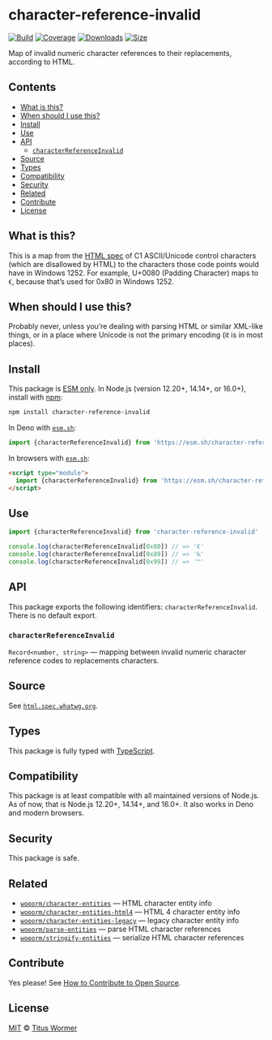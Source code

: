 # character-reference-invalid

[![Build][build-badge]][build]
[![Coverage][coverage-badge]][coverage]
[![Downloads][downloads-badge]][downloads]
[![Size][size-badge]][size]

Map of invalid numeric character references to their replacements, according to
HTML.

## Contents

*   [What is this?](#what-is-this)
*   [When should I use this?](#when-should-i-use-this)
*   [Install](#install)
*   [Use](#use)
*   [API](#api)
    *   [`characterReferenceInvalid`](#characterreferenceinvalid)
*   [Source](#source)
*   [Types](#types)
*   [Compatibility](#compatibility)
*   [Security](#security)
*   [Related](#related)
*   [Contribute](#contribute)
*   [License](#license)

## What is this?

This is a map from the [HTML spec][source] of C1 ASCII/Unicode control
characters (which are disallowed by HTML) to the characters those code points
would have in Windows 1252.
For example, U+0080 (Padding Character) maps to `€`, because that’s used for
0x80 in Windows 1252.

## When should I use this?

Probably never, unless you’re dealing with parsing HTML or similar XML-like
things, or in a place where Unicode is not the primary encoding (it is in most
places).

## Install

This package is [ESM only][esm].
In Node.js (version 12.20+, 14.14+, or 16.0+), install with [npm][]:

```sh
npm install character-reference-invalid
```

In Deno with [`esm.sh`][esmsh]:

```js
import {characterReferenceInvalid} from 'https://esm.sh/character-reference-invalid@2'
```

In browsers with [`esm.sh`][esmsh]:

```html
<script type="module">
  import {characterReferenceInvalid} from 'https://esm.sh/character-reference-invalid@2?bundle'
</script>
```

## Use

```js
import {characterReferenceInvalid} from 'character-reference-invalid'

console.log(characterReferenceInvalid[0x80]) // => '€'
console.log(characterReferenceInvalid[0x89]) // => '‰'
console.log(characterReferenceInvalid[0x99]) // => '™'
```

## API

This package exports the following identifiers: `characterReferenceInvalid`.
There is no default export.

### `characterReferenceInvalid`

`Record<number, string>` — mapping between invalid numeric character reference
codes to replacements characters.

## Source

See [`html.spec.whatwg.org`][source].

## Types

This package is fully typed with [TypeScript][].

## Compatibility

This package is at least compatible with all maintained versions of Node.js.
As of now, that is Node.js 12.20+, 14.14+, and 16.0+.
It also works in Deno and modern browsers.

## Security

This package is safe.

## Related

*   [`wooorm/character-entities`](https://github.com/wooorm/character-entities)
    — HTML character entity info
*   [`wooorm/character-entities-html4`](https://github.com/wooorm/character-entities-html4)
    — HTML 4 character entity info
*   [`wooorm/character-entities-legacy`](https://github.com/wooorm/character-entities-legacy)
    — legacy character entity info
*   [`wooorm/parse-entities`](https://github.com/wooorm/parse-entities)
    — parse HTML character references
*   [`wooorm/stringify-entities`](https://github.com/wooorm/stringify-entities)
    — serialize HTML character references

## Contribute

Yes please!
See [How to Contribute to Open Source][contribute].

## License

[MIT][license] © [Titus Wormer][author]

<!-- Definitions -->

[build-badge]: https://github.com/wooorm/character-reference-invalid/workflows/main/badge.svg

[build]: https://github.com/wooorm/character-reference-invalid/actions

[coverage-badge]: https://img.shields.io/codecov/c/github/wooorm/character-reference-invalid.svg

[coverage]: https://codecov.io/github/wooorm/character-reference-invalid

[downloads-badge]: https://img.shields.io/npm/dm/character-reference-invalid.svg

[downloads]: https://www.npmjs.com/package/character-reference-invalid

[size-badge]: https://img.shields.io/bundlephobia/minzip/character-reference-invalid.svg

[size]: https://bundlephobia.com/result?p=character-reference-invalid

[npm]: https://docs.npmjs.com/cli/install

[esmsh]: https://esm.sh

[license]: license

[author]: https://wooorm.com

[esm]: https://gist.github.com/sindresorhus/a39789f98801d908bbc7ff3ecc99d99c

[typescript]: https://www.typescriptlang.org

[contribute]: https://opensource.guide/how-to-contribute/

[source]: https://html.spec.whatwg.org/multipage/parsing.html#table-charref-overrides
